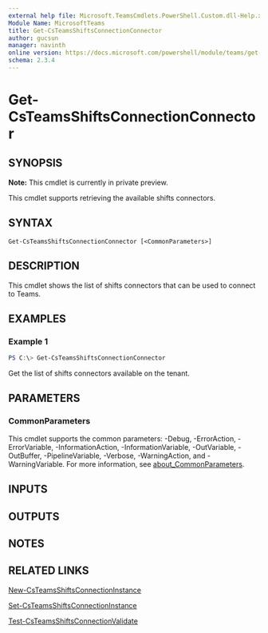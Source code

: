 ```yaml
---
external help file: Microsoft.TeamsCmdlets.PowerShell.Custom.dll-Help.xml
Module Name: MicrosoftTeams
title: Get-CsTeamsShiftsConnectionConnector
author: gucsun
manager: navinth
online version: https://docs.microsoft.com/powershell/module/teams/get-csteamsshiftsconnectionconnector
schema: 2.3.4
---
```


# Get-CsTeamsShiftsConnectionConnector

## SYNOPSIS

**Note:** This cmdlet is currently in private preview.

This cmdlet supports retrieving the available shifts connectors.

## SYNTAX

```
Get-CsTeamsShiftsConnectionConnector [<CommonParameters>]
```

## DESCRIPTION

This cmdlet shows the list of shifts connectors that can be used to connect to Teams.

## EXAMPLES

### Example 1
```powershell
PS C:\> Get-CsTeamsShiftsConnectionConnector
```

Get the list of shifts connectors available on the tenant.

## PARAMETERS

### CommonParameters
This cmdlet supports the common parameters: -Debug, -ErrorAction, -ErrorVariable, -InformationAction, -InformationVariable, -OutVariable, -OutBuffer, -PipelineVariable, -Verbose, -WarningAction, and -WarningVariable. For more information, see [about_CommonParameters](https://go.microsoft.com/fwlink/?LinkID=113216).

## INPUTS

## OUTPUTS

## NOTES

## RELATED LINKS

[New-CsTeamsShiftsConnectionInstance](New-CsTeamsShiftsConnectionInstance.md)

[Set-CsTeamsShiftsConnectionInstance](Set-CsTeamsShiftsConnectionInstance.md)

[Test-CsTeamsShiftsConnectionValidate](Test-CsTeamsShiftsConnectionValidate.md)

